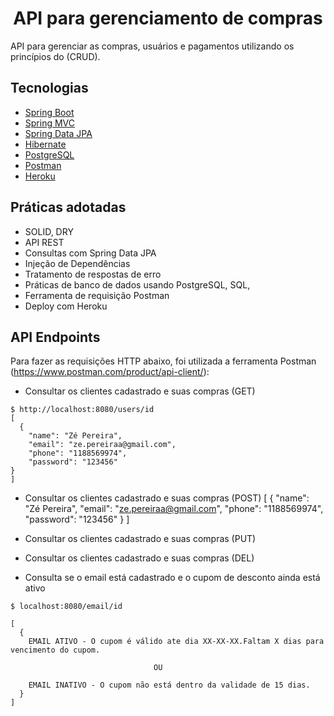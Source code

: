 <h1 align="center">
  API para gerenciamento de compras
</h1>

API para gerenciar as compras, usuários e pagamentos utilizando os princípios do (CRUD).

## Tecnologias
 
- [Spring Boot](https://spring.io/projects/spring-boot)
- [Spring MVC](https://docs.spring.io/spring-framework/reference/web/webmvc.html)
- [Spring Data JPA](https://spring.io/projects/spring-data-jpa)
- [Hibernate](https://hibernate.org/orm/documentation/6.5/)
- [PostgreSQL](https://www.postgresql.org/download/)
- [Postman](https://www.postman.com/product/api-client/)
- [Heroku](https://devcenter.heroku.com/)

## Práticas adotadas

- SOLID, DRY
- API REST
- Consultas com Spring Data JPA
- Injeção de Dependências
- Tratamento de respostas de erro
- Práticas de banco de dados usando PostgreSQL, SQL,
- Ferramenta de requisição Postman
- Deploy com Heroku


## API Endpoints

Para fazer as requisições HTTP abaixo, foi utilizada a ferramenta Postman (https://www.postman.com/product/api-client/):

- Consultar os clientes cadastrado e suas compras (GET)
```
$ http://localhost:8080/users/id
[
  {
    "name": "Zé Pereira",
    "email": "ze.pereiraa@gmail.com",
    "phone": "1188569974",
    "password": "123456"
}
]
```
- Consultar os clientes cadastrado e suas compras (POST)
[
  {
    "name": "Zé Pereira",
    "email": "ze.pereiraa@gmail.com",
    "phone": "1188569974",
    "password": "123456"
}
]
  
- Consultar os clientes cadastrado e suas compras (PUT)
- Consultar os clientes cadastrado e suas compras (DEL)

- Consulta se o email está cadastrado e o cupom de desconto ainda está ativo
```
$ localhost:8080/email/id

[
  {
    EMAIL ATIVO - O cupom é válido ate dia XX-XX-XX.Faltam X dias para vencimento do cupom.

                                OU

    EMAIL INATIVO - O cupom não está dentro da validade de 15 dias.
  }
]
```
